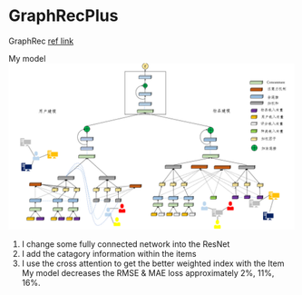 # GraphRecPlus
GraphRec [ref link](https://github.com/wenqifan03/GraphRec-WWW19)

My model
![我的模型](theModel.png)
1. I change some fully connected network into the ResNet
2. I add the catagory information within the items
3. I use the cross attention to get the better weighted index with the Item
My model decreases the RMSE & MAE loss approximately 2%, 11%, 16%.
